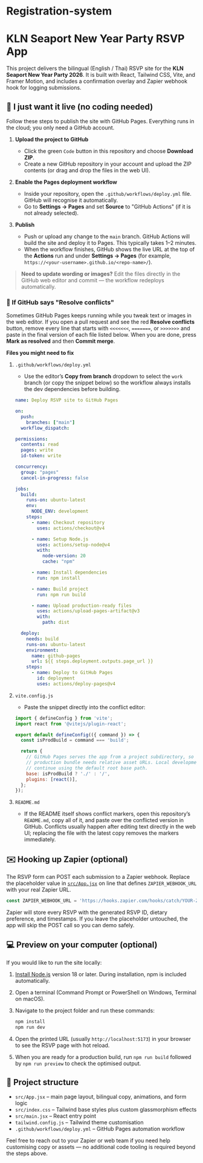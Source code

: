 # Registration-system
# KLN Seaport New Year Party RSVP App

This project delivers the bilingual (English / Thai) RSVP site for the **KLN Seaport New Year Party 2026**. It is built with React, Tailwind CSS, Vite, and Framer Motion, and includes a confirmation overlay and Zapier webhook hook for logging submissions.

## 🤝 I just want it live (no coding needed)
Follow these steps to publish the site with GitHub Pages. Everything runs in the cloud; you only need a GitHub account.

1. **Upload the project to GitHub**
   - Click the green `Code` button in this repository and choose **Download ZIP**.
   - Create a new GitHub repository in your account and upload the ZIP contents (or drag and drop the files in the web UI).

2. **Enable the Pages deployment workflow**
   - Inside your repository, open the `.github/workflows/deploy.yml` file. GitHub will recognise it automatically.
   - Go to **Settings → Pages** and set **Source** to "GitHub Actions" (if it is not already selected).

3. **Publish**
   - Push or upload any change to the `main` branch. GitHub Actions will build the site and deploy it to Pages. This typically takes 1–2 minutes.
   - When the workflow finishes, GitHub shows the live URL at the top of the **Actions** run and under **Settings → Pages** (for example, `https://<your-username>.github.io/<repo-name>/`).

> **Need to update wording or images?** Edit the files directly in the GitHub web editor and commit — the workflow redeploys automatically.

### 🚧 If GitHub says "Resolve conflicts"
Sometimes GitHub Pages keeps running while you tweak text or images in the web editor. If you open a pull request and see the red **Resolve conflicts** button, remove every line that starts with `<<<<<<<`, `=======`, or `>>>>>>>` and paste in the final version of each file listed below. When you are done, press **Mark as resolved** and then **Commit merge**.

**Files you might need to fix**

1. `.github/workflows/deploy.yml`
   - Use the editor’s **Copy from branch** dropdown to select the `work` branch (or copy the snippet below) so the workflow always installs the dev dependencies before building.

   ```yaml
   name: Deploy RSVP site to GitHub Pages

   on:
     push:
       branches: ["main"]
     workflow_dispatch:

   permissions:
     contents: read
     pages: write
     id-token: write

   concurrency:
     group: "pages"
     cancel-in-progress: false

   jobs:
     build:
       runs-on: ubuntu-latest
       env:
         NODE_ENV: development
       steps:
         - name: Checkout repository
           uses: actions/checkout@v4

         - name: Setup Node.js
           uses: actions/setup-node@v4
           with:
             node-version: 20
             cache: "npm"

         - name: Install dependencies
           run: npm install

         - name: Build project
           run: npm run build

         - name: Upload production-ready files
           uses: actions/upload-pages-artifact@v3
           with:
             path: dist

     deploy:
       needs: build
       runs-on: ubuntu-latest
       environment:
         name: github-pages
         url: ${{ steps.deployment.outputs.page_url }}
       steps:
         - name: Deploy to GitHub Pages
           id: deployment
           uses: actions/deploy-pages@v4
   ```

2. `vite.config.js`
   - Paste the snippet directly into the conflict editor:

   ```js
   import { defineConfig } from 'vite';
   import react from '@vitejs/plugin-react';

   export default defineConfig(({ command }) => {
     const isProdBuild = command === 'build';

     return {
       // GitHub Pages serves the app from a project subdirectory, so the
       // production bundle needs relative asset URLs. Local development can
       // continue using the default root base path.
       base: isProdBuild ? './' : '/',
       plugins: [react()],
     };
   });
   ```

3. `README.md`
   - If the README itself shows conflict markers, open this repository’s `README.md`, copy all of it, and paste over the conflicted version in GitHub. Conflicts usually happen after editing text directly in the web UI; replacing the file with the latest copy removes the markers immediately.

## ✉️ Hooking up Zapier (optional)
The RSVP form can POST each submission to a Zapier webhook. Replace the placeholder value in [`src/App.jsx`](src/App.jsx) on line that defines `ZAPIER_WEBHOOK_URL` with your real Zapier URL.

```js
const ZAPIER_WEBHOOK_URL = 'https://hooks.zapier.com/hooks/catch/YOUR-ZAPIER-ID';
```

Zapier will store every RSVP with the generated RSVP ID, dietary preference, and timestamps. If you leave the placeholder untouched, the app will skip the POST call so you can demo safely.

## 💻 Preview on your computer (optional)
If you would like to run the site locally:

1. [Install Node.js](https://nodejs.org/) version 18 or later. During installation, npm is included automatically.
2. Open a terminal (Command Prompt or PowerShell on Windows, Terminal on macOS).
3. Navigate to the project folder and run these commands:

   ```bash
   npm install
   npm run dev
   ```

4. Open the printed URL (usually `http://localhost:5173`) in your browser to see the RSVP page with hot reload.
5. When you are ready for a production build, run `npm run build` followed by `npm run preview` to check the optimised output.

## 📁 Project structure
- `src/App.jsx` – main page layout, bilingual copy, animations, and form logic
- `src/index.css` – Tailwind base styles plus custom glassmorphism effects
- `src/main.jsx` – React entry point
- `tailwind.config.js` – Tailwind theme customisation
- `.github/workflows/deploy.yml` – GitHub Pages automation workflow

Feel free to reach out to your Zapier or web team if you need help customising copy or assets — no additional code tooling is required beyond the steps above.